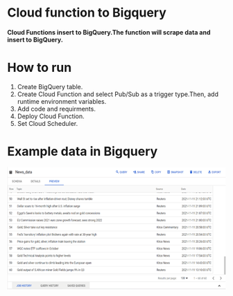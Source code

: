 # Cloud function to Bigquery

#### Cloud Functions insert to BigQuery.The function will scrape data and insert to BigQuery.

# How to run

1. Create BigQuery table.
2. Create Cloud Function and select Pub/Sub as a trigger type.Then, add runtime environment variables.
3. Add code and requirments.
4. Deploy Cloud Function.
5. Set Cloud Scheduler.

# Example data in Bigquery
![console](img/Example_data.png?raw=true)